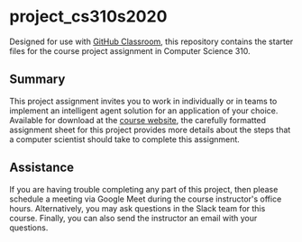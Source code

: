# project_cs310s2020

Designed for use with [GitHub Classroom](https://classroom.github.com/), this
repository contains the starter files for the course project assignment in Computer Science 310.

## Summary
This project assignment invites you to work in individually or in teams to implement an
intelligent agent solution for an application of your choice.
Available for download at the [course
website](https://www.cs.allegheny.edu/sites/jjumadinova/teaching/310/labs/cs310s2020_project.pdf), the carefully formatted assignment sheet for this project provides more details about the steps that a computer scientist should take to complete this
assignment.

## Assistance

If you are having trouble completing any part of this project, then please 
schedule a meeting via Google Meet during the course instructor's office hours. Alternatively, you may 
ask questions in the Slack team for this course. 
Finally, you can also send the instructor an email with your questions.
